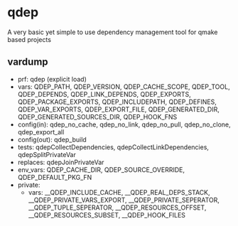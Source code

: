 # qdep
A very basic yet simple to use dependency management tool for qmake based projects

## vardump
- prf: qdep (explicit load)
- vars: QDEP_PATH, QDEP_VERSION, QDEP_CACHE_SCOPE, QDEP_TOOL, QDEP_DEPENDS, QDEP_LINK_DEPENDS, QDEP_EXPORTS, QDEP_PACKAGE_EXPORTS, QDEP_INCLUDEPATH, QDEP_DEFINES, QDEP_VAR_EXPORTS, QDEP_EXPORT_FILE, QDEP_GENERATED_DIR, QDEP_GENERATED_SOURCES_DIR, QDEP_HOOK_FNS
- config(in): qdep_no_cache, qdep_no_link, qdep_no_pull, qdep_no_clone, qdep_export_all
- config(out): qdep_build
- tests: qdepCollectDependencies, qdepCollectLinkDependencies, qdepSplitPrivateVar
- replaces: qdepJoinPrivateVar
- env_vars: QDEP_CACHE_DIR, QDEP_SOURCE_OVERRIDE, QDEP_DEFAULT_PKG_FN
- private:
    - vars: __QDEP_INCLUDE_CACHE, __QDEP_REAL_DEPS_STACK, __QDEP_PRIVATE_VARS_EXPORT, __QDEP_PRIVATE_SEPERATOR, __QDEP_TUPLE_SEPERATOR, __QDEP_RESOURCES_OFFSET, __QDEP_RESOURCES_SUBSET, __QDEP_HOOK_FILES